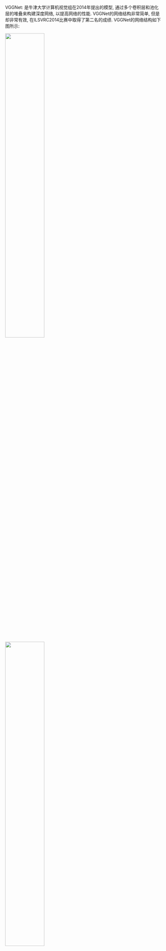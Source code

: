 VGGNet: 是牛津大学计算机视觉组在2014年提出的模型, 通过多个卷积层和池化层的堆叠来构建深度网络, 以提高网络的性能. VGGNet的网络结构非常简单, 但是却非常有效, 在ILSVRC2014比赛中取得了第二名的成绩. VGGNet的网络结构如下图所示:

<img src=https://s2.loli.net/2024/05/07/Hq2CDiUhsfw3npW.png width='50%'>
<img src=https://s2.loli.net/2024/05/07/RELfSi85KzJa1Nj.png width='50%'>

其中VGG16和VGG19效果较好, 分别为D和E. 这6种网络结构相似，都是由5层卷积层、3层全连接层组成，区别在于每个卷积层的子层数量不同，从A至E依次增加，总的网络深度从11层到19层。表格中的卷积层参数表示为“conv（感受野大小）-通道数”，例如con3-64，表示使用3x3的卷积核，通道数为64；最大池化表示为maxpool，层与层之间使用maxpool分开；全连接层表示为“FC-神经元个数”，例如FC-4096表示包含4096个神经元的全连接层；最后是softmax层。

以VGG16为例(D): 第1层卷积层由2个conv3-64组成，第2层卷积层由2个conv3-128组成，第3层卷积层由3个conv3-256组成，第4层卷积层由3个conv3-512组成，第5层卷积层由3个conv3-512组成，然后是2个FC4096，1个FC1000。总共16层，这也就是VGG16名字的由来。

1. 输入层
224x224x3
2. 第一层 卷积层
第1层卷积层由2个conv3-64组成。
- 卷积: 3x3x3 64个, padding=1, stride=1
    -> 224x224x64
- Relu
- 卷积: 3x3x64 64个, padding=1, stride=1
    -> 224x224x64
- Relu
- 池化: 2x2 stride=2, 最大池化
    -> 112x112x64

3. 第二层 卷积层
- 卷积: 输入是112x112x64，使用128个3x3x64的卷积核进行卷积，padding=1，stride=1,
    -> 112x112x128
- Relu
- 卷积: 输入是112x112x128，使用128个3x3x128的卷积核进行卷积，padding=1，stride=1，根据公式
    -> 112x112x128
- Relu
- 池化: 使用2x2，stride=2的池化单元, 最大池化
    -> 56x56x128
4. 第三层 卷积层
- 卷积：输入是56x56x128，使用256个3x3x128的卷积核进行卷积，padding=1，stride=1，根据公式：

(input_size + 2 * padding - kernel_size) / stride + 1=(56+2*1-3)/1+1=56

得到输出是56x56x256。

- ReLU：将卷积层输出的FeatureMap输入到ReLU函数中。

- 卷积：输入是56x56x256，使用256个3x3x256的卷积核进行卷积，padding=1，stride=1，根据公式：

(input_size + 2 * padding - kernel_size) / stride + 1=(56+2*1-3)/1+1=56

得到输出是56x56x256。

- ReLU：将卷积层输出的FeatureMap输入到ReLU函数中。

- 池化：使用2x2，stride=2的池化单元进行最大池化操作（max pooling）。根据公式：

(56+2*0-2)/2+1=28

每组得到的输出为28x28x256。

5. 第四层 卷积层
- 卷积：输入是28x28x256，使用512个3x3x256的卷积核进行卷积，padding=1，stride=1，根据公式：

(input_size + 2 * padding - kernel_size) / stride + 1=(28+2*1-3)/1+1=28

得到输出是28x28x512。

- ReLU：将卷积层输出的FeatureMap输入到ReLU函数中。

- 卷积：输入是28x28x512，使用512个3x3x512的卷积核进行卷积，padding=1，stride=1，根据公式：
(input_size + 2 * padding - kernel_size) / stride + 1=(28+2*1-3)/1+1=28

得到输出是28x28x512。

- ReLU：将卷积层输出的FeatureMap输入到ReLU函数中。

- 卷积：输入是28x28x512，使用512个3x3x512的卷积核进行卷积，padding=1，stride=1，根据公式：

(input_size + 2 * padding - kernel_size) / stride + 1=(28+2*1-3)/1+1=28

得到输出是28x28x512。

- ReLU：将卷积层输出的FeatureMap输入到ReLU函数中。
  
- 池化：使用2x2，stride=2的池化单元进行最大池化操作（max pooling）。根据公式：

(28+2*0-2)/2+1=14

每组得到的输出为14x14x512。

6. 第五层 卷积层
- 卷积：输入是14x14x512，使用512个3x3x512的卷积核进行卷积，padding=1，stride=1，根据公式：

(input_size + 2 * padding - kernel_size) / stride + 1=(14+2*1-3)/1+1=14

得到输出是14x14x512。

- ReLU：将卷积层输出的FeatureMap输入到ReLU函数中。

- 卷积：输入是14x14x512，使用512个3x3x512的卷积核进行卷积，padding=1，stride=1，根据公式：
  
(input_size + 2 * padding - kernel_size) / stride + 1=(14+2*1-3)/1+1=14

得到输出是14x14x512。

- ReLU：将卷积层输出的FeatureMap输入到ReLU函数中。

- 卷积：输入是14x14x512，使用512个3x3x512的卷积核进行卷积，padding=1，stride=1，根据公式：

(input_size + 2 * padding - kernel_size) / stride + 1=(14+2*1-3)/1+1=14

得到输出是14x14x512。

- ReLU：将卷积层输出的FeatureMap输入到ReLU函数中。

- 池化：使用2x2，stride=2的池化单元进行最大池化操作（max pooling）。根据公式：

(14+2*0-2)/2+1=7

